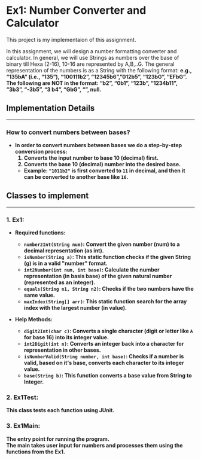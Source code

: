 # Ex1: Number Converter and Calculator

This project is my implementaion of this assignment.

In this assignment, we will design a number formatting converter and calculator. In general, we will use Strings as numbers over the base of binary till Hexa (2-16), 10-16 are represented by A,B,..G. The general representation of the numbers is as a String with the following format: <number><b><base> e.g., “135bA” (i.e., “135”), “100111b2”, “12345b6”,”012b5”, “123bG”, “EFbG”.
The following are NOT in the format:
“b2”, “0b1”, “123b”, “1234b11”, “3b3”, “-3b5”, “3 b4”, “GbG”, “”, null.

## Implementation Details

---

### How to convert numbers between bases?
- In order to convert numbers between bases we do a step-by-step conversion process:
   1. Converts the input number to base 10 (decimal) first.
   2. Converts the base 10 (decimal) number into the desired base.
   - Example: `"1011b2"` is first converted to `11` in decimal, and then it can be converted to another base like `16`.

## Classes to implement

---

### 1. Ex1:
- Required functions:

   - `number2Int(String num)`: Convert the given number (num) to a decimal representation (as int).
   - `isNumber(String a)`: This static function checks if the given String (g) is in a valid "number" format.
   - `int2Number(int num, int base)`: Calculate the number representation (in basis base) of the given natural number (represented as an integer).
   - `equals(String n1, String n2)`: Checks if the two numbers have the same value.
   - `maxIndex(String[] arr)`: This static function search for the array index with the largest number (in value).

- Help Methods:
   - `digit2Int(char c)`: Converts a single character (digit or letter like `A` for base 16) into its integer value.
   - `int2Digit(int n)`: Converts an integer back into a character for representation in other bases.
   -  `isNumberValid(String number, int base)`: Checks if a number is valid, based on it's base, converts each character to its integer value.
   - `base(String b)`: This function converts a base value from String to Integer.

### 2. Ex1Test:
This class tests each function using JUnit.

### 3. Ex1Main:
The entry point for running the program.             
The main takes user input for numbers and processes them using the functions from the Ex1.


